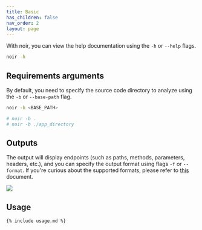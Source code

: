 ```yaml
---
title: Basic
has_children: false
nav_order: 2
layout: page
---
```


With noir, you can view the help documentation using the `-h` or `--help` flags.

```bash
noir -h 
```

## Requirements arguments

By default, you need to specify the source code directory to analyze using the `-b` or `--base-path` flag.

```bash
noir -b <BASE_PATH>

# noir -b .
# noir -b ./app_directory
```

## Outputs

The output will display endpoints (such as paths, methods, parameters, headers, etc.), and you can specify the output format using flags `-f` or `--format`. If you're curious about the supported formats, please refer to [this](/get_started/output/) document.

![](../../images/get_started/basic.png)

## Usage

```
{% include usage.md %}
```